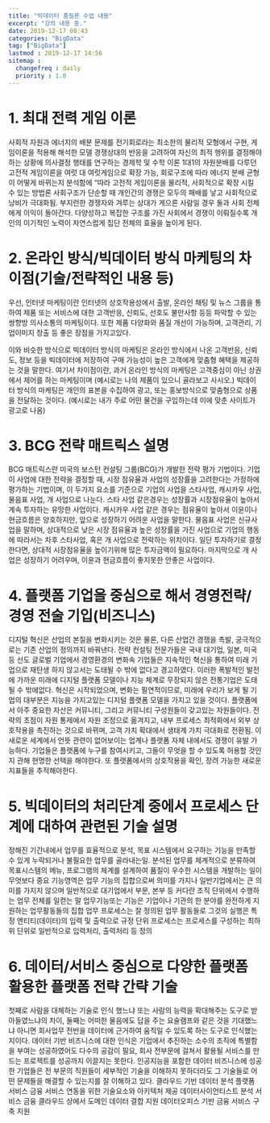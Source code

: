 ```yaml
---
title: "빅데이터 품질론 수업 내용"
excerpt: "강의 내용 중."
date: 2019-12-17 08:43
categories: "BigData"
tag: ["BigData"]
lastmod : 2019-12-17 14:56
sitemap :
  changefreq : daily
  priority : 1.0
---
```



# 1.	최대 전력 게임 이론
사회적 자원과 에너지의 배분 문제를 전기회로라는 최소한의 물리적 모형에서 구현, 게임이론을 적용해 해석한 모델
경쟁상대의 반응을 고려하여 자신의 최적 행위를 결정해야하는 상황에 의사결정 행태를 연구하는 경제학 및 수학 이론
1대1의 자원분배를 다루던 고전적 게임이론을 여럿 대 여럿게임으로 확장 가능, 회로구조에 따라 에너지 분배 균형이 어떻게 바뀌는지 분석함에 “따라 고전적 게임이론을 물리적, 사회적으로 확장 시킬 수 있는 방법론
사회구조가 단순할 때 개인간의 경쟁은 모두의 패배를 낳고 사회적으로 낭비가 극대화됨.
부지런한 경쟁자와 겨루는 상대가 게으른 사람일 경우 둘과 사회 전체에게 이익이 돌아간다.
다양성하고 복잡한 구조를 가진 사회에서 경쟁이 이뤄질수록 개인의 이기적인 노력이 자연스럽게 집단 전체의 효율을 높이게 된다.

# 2.	온라인 방식/빅데이터 방식 마케팅의 차이점(기술/전략적인 내용 등)
우선, 인터넷 마케팅이란 인터넷의 상호작용성에서 출발, 온라인 채팅 및 뉴스 그룹을 통하여 제품 또는 서비스에 대한 고객반응, 신뢰도, 선호도 불만사항 등등 파악할 수 있는 쌍향방 의사소통의 마케팅이다.
또한 제품 다양화와 품질 개선이 가능하며, 고객관리, 기업이미지 창출 등 좋은 장점을 가지고있다.

이와 비슷한 방식으로 빅데이터 방식의 마케팅은 온라인 방식에서 나온 고객반응, 신뢰도, 정보 등을 빅데이터에 저장하여 구매 가능성이 높은 고객에게 맞춤형 혜택을 제공하는 것을 말한다.
여기서 차이점이란, 과거 온라인 방식의 마케팅은 고객중심이 아닌 상권에서 제어를 하는 마케팅이며 (예시로는 나의 제품이 있으니 골라보고 사시오.) 빅데이터 방식의 마케팅은 개인의 표본을 수집하여 광고, 또는 홍보방식으로 맞춤형으로 상품을 전달하는 것이다. (예시로는 내가 주로 어떤 물건을 구입하는데 이에 맞춘 사이트가 광고로 나옴)

# 3.	BCG 전략 매트릭스 설명
BCG 매트릭스란 미국의 보스턴 컨설팅 그룹(BCG)가 개발한 전략 평가 기법이다.
기업이 사업에 대한 전략을 결정할 때, 시장 점유율과 사업의 성장률을 고려한다는 가정하에 평가하는 기법이며, 이 두가지 요소를 기준으로 기업의 사업을 스타사업, 캐시카우 사업, 물음표 사업, 개 사업으로 나눈다.
스타 사업 같은경우는 성장률과 시장점유율이 높아서 계속 투자하는 유망한 사업이다.
캐시카우 사업 같은 경우는 점유율이 높아서 이윤이나 현금흐름은 양호하지만, 앞으로 성장하기 어려운 사업을 말한다.
물음표 사업은 신규사업을 말하며, 상대적으로 낮은 시장 점유율과 높은 성장률을 가진 사업으로 기업의 행동에 따라서는 차후 스타사업, 혹은 개 사업으로 전락하는 위치이다. 일단 투자하기로 결정한다면, 상대적 시장점유율을 높이기위해 많은 투자금액이 필요하다.
마지막으로 개 사업은 성장하기 어려우며, 이윤과 현금흐름이 좋지못한 안좋은 사업이다.

# 4.	플랫폼 기업을 중심으로 해서 경영전략/경영 전술 기입(비즈니스)
디지털 혁신은 산업의 본질을 변화시키는 것은 물론, 다른 산업간 경쟁을 촉발, 궁극적으로는 기존 산업의 정의까지 바꿔낸다.
전략 컨설팅 전문가들은 국내 대기업, 일본, 미국 등 선도 글로벌 기업에서 경영환경의 변화속 기업들은 지속적인 혁신을 통하여 미래 기업으로 재탄생 하지 않고서는 도태될 수 밖에 없다고 경고하였다.
이러한 폭발적인 발전에 가까운 미래에 디지털 플랫폼 모델이나 지능 체계로 무장되지 않은 전통기업은 도태될 수 밖에없다.
혁신은 시작되었으며, 변화는 필연적이므로, 미래에 우리가 보게 될 기업의 대부분은 지능을 가지고있는 디지털 플랫폼 모델을 가지고 있을 것이다.
플랫폼에서 아주 중요한 자산은 커뮤니티, 그리고 커뮤니티 구성원들이 갖고있는 자원들이다.
전략의 초점이 자원 통제에서 자원 조정으로 옮겨지고, 내부 프로세스 최적화에서 외부 상호작용을 촉진하는 것으로 바뀌며, 고객 가치 확대에서 생태계 가치 극대화로 전환됨.
이 새로운 세계에서 언뜻 관련이 없어보이는 업계나 플랫폼 자체 내에서도 경쟁이 유발 가능하다.
기업들은 플랫폼에 누구를 참여시키고, 그들이 무엇을 할 수 있도록 허용할 것인지 관해 현명한 선택을 해야한다. 또 플랫폼에서의 상호작용을 확인, 장려 가능한 새로운 지표들을 추적해야한다.

# 5.	빅데이터의 처리단계 중에서 프로세스 단계에 대하여 관련된 기술 설명
정해진 기간내에서 업무를 효율적으로 분석, 목표 시스템에서 요구하는 기능을 만족할 수 있게 누락되거나 불필요한 업무를 골라내는일.
분석된 업무를 체계적으로 분류하여 목표시스템의 메뉴, 프로그램의 체계를 설계하여 품질이 우수한 시스템을 개발하는 일이 무엇보다 중요
기능영역은 업무 기능의 집합으로써 의미를 가지나 일반기업에서는 큰 의미를 가지지 않으며 일반적으로 대기업에서 부문, 본부 등 커다란 조직 단위에서 수행하는 업무 전체를 일컫는 말
업무기능또는 기능은 기업이나 기관의 한 분야를 완전하게 지원하는 업무활동들의 집합
업무 프로세스는 잘 정의된 업무 활동들로 그것의 실행은 특정 엔티티(데이터)의 입력 및 출력으로 규정
단위 프로세스는 프로세스를 구성하는 최하위 단위로 일반적으로 입력처리, 출력처리 등 정의

# 6.	데이터/서비스 중심으로 다양한 플랫폼 활용한 플랫폼 전략 간략 기술
첫째로 사람을 대체하는 기술로 인식 했느냐 또는 사람의 능력을 확대해주는 도구로 받아들였느냐의 차이, 둘째는 어떠한 물음에도 답을 주는 요술램프와 같은 것을 기대했느냐 아니면 회사업무 전반을 데이터에 근거하여 움직일 수 있도록 하는 도구로 인식했는지이다.
데이터 기반 비즈니스에 대한 인식은 기업에서 추진하는 소수의 조직에 특별함을 부여는 성공하였어도 다수의 공감이 필요, 회사 전부문에 걸쳐서 활용될 서비스를 만드는 프로젝트를 성공까지 이끌지는 못한다.
인공지능을 포함한 데이터 비즈니스에 성공한 기업들은 전 부문의 직원들이 세부적인 기술을 이해하지 못하더라도 그 기술들로 어떤 문제들을 해결할 수 있는지를 잘 이해하고 있다.
클라우드 기반 데이터 분석 플랫폼 서비스
금융 서비스 연동을 위한 기술요소와 아키텍처 제공
데이터사이언티스트 분석 서비스
금융 클라우드 상에서 도메인 데이터 결합 지원
데이터오피스 기반 금융 서비스 구축 지원
